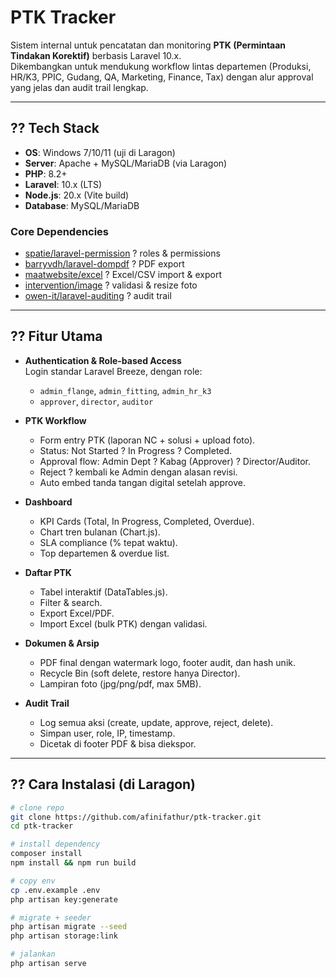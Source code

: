 # PTK Tracker

Sistem internal untuk pencatatan dan monitoring **PTK (Permintaan Tindakan Korektif)** berbasis Laravel 10.x.  
Dikembangkan untuk mendukung workflow lintas departemen (Produksi, HR/K3, PPIC, Gudang, QA, Marketing, Finance, Tax) dengan alur approval yang jelas dan audit trail lengkap.

---

## ?? Tech Stack

- **OS**: Windows 7/10/11 (uji di Laragon)
- **Server**: Apache + MySQL/MariaDB (via Laragon)
- **PHP**: 8.2+
- **Laravel**: 10.x (LTS)
- **Node.js**: 20.x (Vite build)
- **Database**: MySQL/MariaDB

### Core Dependencies
- [spatie/laravel-permission](https://github.com/spatie/laravel-permission) ? roles & permissions  
- [barryvdh/laravel-dompdf](https://github.com/barryvdh/laravel-dompdf) ? PDF export  
- [maatwebsite/excel](https://laravel-excel.com/) ? Excel/CSV import & export  
- [intervention/image](http://image.intervention.io/) ? validasi & resize foto  
- [owen-it/laravel-auditing](https://github.com/owen-it/laravel-auditing) ? audit trail  

---

## ?? Fitur Utama

- **Authentication & Role-based Access**  
  Login standar Laravel Breeze, dengan role:
  - `admin_flange`, `admin_fitting`, `admin_hr_k3`
  - `approver`, `director`, `auditor`

- **PTK Workflow**  
  - Form entry PTK (laporan NC + solusi + upload foto).  
  - Status: Not Started ? In Progress ? Completed.  
  - Approval flow: Admin Dept ? Kabag (Approver) ? Director/Auditor.  
  - Reject ? kembali ke Admin dengan alasan revisi.  
  - Auto embed tanda tangan digital setelah approve.

- **Dashboard**  
  - KPI Cards (Total, In Progress, Completed, Overdue).  
  - Chart tren bulanan (Chart.js).  
  - SLA compliance (% tepat waktu).  
  - Top departemen & overdue list.

- **Daftar PTK**  
  - Tabel interaktif (DataTables.js).  
  - Filter & search.  
  - Export Excel/PDF.  
  - Import Excel (bulk PTK) dengan validasi.

- **Dokumen & Arsip**  
  - PDF final dengan watermark logo, footer audit, dan hash unik.  
  - Recycle Bin (soft delete, restore hanya Director).  
  - Lampiran foto (jpg/png/pdf, max 5MB).

- **Audit Trail**  
  - Log semua aksi (create, update, approve, reject, delete).  
  - Simpan user, role, IP, timestamp.  
  - Dicetak di footer PDF & bisa diekspor.

---

## ?? Cara Instalasi (di Laragon)

```bash
# clone repo
git clone https://github.com/afinifathur/ptk-tracker.git
cd ptk-tracker

# install dependency
composer install
npm install && npm run build

# copy env
cp .env.example .env
php artisan key:generate

# migrate + seeder
php artisan migrate --seed
php artisan storage:link

# jalankan
php artisan serve
